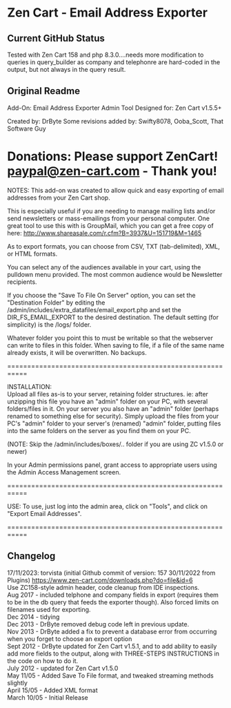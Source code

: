 # Zen Cart - Email Address Exporter

## Current GitHub Status
Tested with Zen Cart 158 and php 8.3.0....needs more modification to queries in query_builder as company and telephonre are hard-coded in the output, but not always in the query result.

## Original Readme

Add-On: Email Address Exporter Admin Tool
Designed for: Zen Cart v1.5.5+ 

Created by: DrByte
Some revisions added by: Swifty8078, Ooba_Scott, That Software Guy 

Donations:  Please support ZenCart!  paypal@zen-cart.com  - Thank you!
===========================================================

NOTES:
This add-on was created to allow quick and easy exporting of email addresses from your Zen Cart shop.

This is especially useful if you are needing to manage mailing lists and/or send newsletters or mass-emailings from your personal computer.
One great tool to use this with is GroupMail, which you can get a free copy of here: http://www.shareasale.com/r.cfm?B=3937&U=151719&M=1465

As to export formats, you can choose from CSV, TXT (tab-delimited), XML, or HTML formats.

You can select any of the audiences available in your cart, using the pulldown menu provided.
The most common audience would be Newsletter recipients.

If you choose the "Save To File On Server" option, you can set the "Destination Folder" by editing the /admin/includes/extra_datafiles/email_export.php and set the DIR_FS_EMAIL_EXPORT to the desired destination.
The default setting (for simplicity) is the /logs/ folder.

Whatever folder you point this to must be writable so that the webserver can write to files in this folder.
When saving to file, if a file of the same name already exists, it will be overwritten. No backups.

===========================================================

INSTALLATION:  
Upload all files as-is to your server, retaining folder structures.  ie: after unzipping this file you have an "admin" folder on your PC, with several folders/files in it. On your server you also have an "admin" folder (perhaps renamed to something else for security). Simply upload the files from your PC's "admin" folder to your server's (renamed) "admin" folder, putting files into the same folders on the server as you find them on your PC.

(NOTE: Skip the /admin/includes/boxes/.. folder if you are using ZC v1.5.0 or newer)

In your Admin permissions panel, grant access to appropriate users using the Admin Access Management screen.

===========================================================

USE:
To use, just log into the admin area, click on "Tools", and click on "Export Email Addresses".

===========================================================

## Changelog
17/11/2023: torvista (initial Github commit of version: 157 30/11/2022 from Plugins)   https://www.zen-cart.com/downloads.php?do=file&id=6  
Use ZC158-style admin header, code cleanup from IDE inspections.  
Aug 2017 - included telphone and company fields in export (requires them to be in the db query that feeds the exporter though). Also forced limits on filenames used for exporting.  
Dec 2014 - tidying  
Dec 2013 - DrByte removed debug code left in previous update.  
Nov 2013 - DrByte added a fix to prevent a database error from occurring when you forget to choose an export option  
Sept 2012 - DrByte updated for Zen Cart v1.5.1, and to add ability to easily add more fields to the output, along with THREE-STEPS INSTRUCTIONS in the code on how to do it.  
July 2012 - updated for Zen Cart v1.5.0  
May 11/05   - Added Save To File format, and tweaked streaming methods slightly  
April 15/05 - Added XML format  
March 10/05 - Initial Release  
